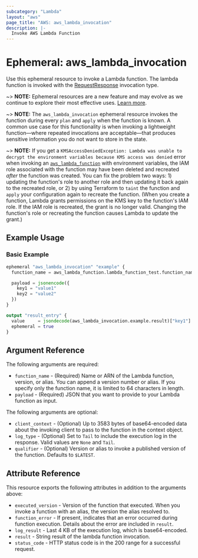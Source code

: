 ```yaml
---
subcategory: "Lambda"
layout: "aws"
page_title: "AWS: aws_lambda_invocation"
description: |-
  Invoke AWS Lambda Function
---
```


# Ephemeral: aws_lambda_invocation

Use this ephemeral resource to invoke a Lambda function. The lambda function is invoked with the [RequestResponse](https://docs.aws.amazon.com/lambda/latest/dg/API_Invoke.html#API_Invoke_RequestSyntax) invocation type.

~> **NOTE:** Ephemeral resources are a new feature and may evolve as we continue to explore their most effective uses. [Learn more](https://developer.hashicorp.com/terraform/language/v1.10.x/resources/ephemeral).

~> **NOTE:** The `aws_lambda_invocation` ephemeral resource invokes the function during every `plan` and `apply` when the function is known. A common use case for this functionality is when invoking a lightweight function—where repeated invocations are acceptable—that produces sensitive information you do not want to store in the state.

~> **NOTE:** If you get a `KMSAccessDeniedException: Lambda was unable to decrypt the environment variables because KMS access was denied` error when invoking an [`aws_lambda_function`](/docs/providers/aws/r/lambda_function.html) with environment variables, the IAM role associated with the function may have been deleted and recreated _after_ the function was created. You can fix the problem two ways: 1) updating the function's role to another role and then updating it back again to the recreated role, or 2) by using Terraform to `taint` the function and `apply` your configuration again to recreate the function. (When you create a function, Lambda grants permissions on the KMS key to the function's IAM role. If the IAM role is recreated, the grant is no longer valid. Changing the function's role or recreating the function causes Lambda to update the grant.)

## Example Usage

### Basic Example

```terraform
ephemeral "aws_lambda_invocation" "example" {
  function_name = aws_lambda_function.lambda_function_test.function_name

  payload = jsonencode({
    key1 = "value1"
    key2 = "value2"
  })
}

output "result_entry" {
  value     = jsondecode(aws_lambda_invocation.example.result)["key1"]
  ephemeral = true
}
```

## Argument Reference

The following arguments are required:

* `function_name` - (Required) Name or ARN of the Lambda function, version, or alias. You can append a version number or alias. If you specify only the function name, it is limited to 64 characters in length.
* `payload` - (Required) JSON that you want to provide to your Lambda function as input.

The following arguments are optional:

* `client_context` - (Optional) Up to 3583 bytes of base64-encoded data about the invoking client to pass to the function in the context object.
* `log_type` - (Optional) Set to `Tail` to include the execution log in the response. Valid values are `None` and `Tail`.
* `qualifier` - (Optional) Version or alias to invoke a published version of the function. Defaults to `$LATEST`.

## Attribute Reference

This resource exports the following attributes in addition to the arguments above:

* `executed_version` - Version of the function that executed. When you invoke a function with an alias, the version the alias resolved to.
* `function_error` - If present, indicates that an error occurred during function execution. Details about the error are included in `result`.
* `log_result` - Last 4 KB of the execution log, which is base64-encoded.
* `result` - String result of the lambda function invocation.
* `status_code` - HTTP status code is in the 200 range for a successful request.
